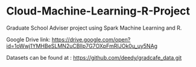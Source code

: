 # Cloud-Machine-Learning-R-Project
Graduate School Adviser project using Spark Machine Learning and R.

Google Drive link: https://drive.google.com/open?id=1oWwj1YMHBeSLMN2uCBllp7G7OXpFmRIJOk0u_uy5NAg

Datasets can be found at : https://github.com/deedy/gradcafe_data.git
